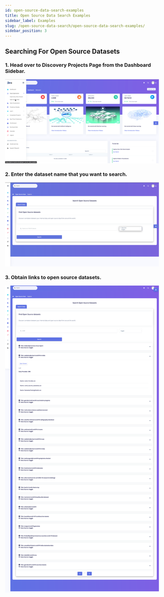 ```yaml
---
id: open-source-data-search-examples
title: Open Source Data Search Examples
sidebar_label: Examples
slug: /open-source-data-search/open-source-data-search-examples/
sidebar_position: 3
---
```

## Searching For Open Source Datasets

### 1. Head over to Discovery Projects Page from the Dashboard Sidebar.
![Open-Data](../../static/img/docs/open-source-data/Open-Data.png)

### 2. Enter the dataset name that you want to search.
![Open-Data-1](../../static/img/docs/open-source-data/Open-Data-1.png)

### 3. Obtain links to open source datasets.
![Open-Data-Search](../../static/img/docs/open-source-data/Open-Data-Search.png)